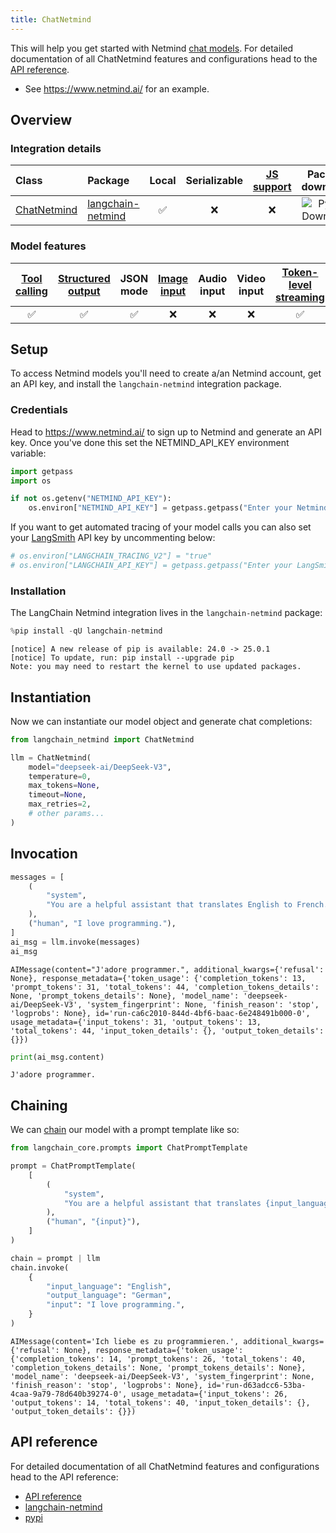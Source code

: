 ```yaml
---
title: ChatNetmind
---
```


This will help you get started with Netmind [chat models](https://www.netmind.ai/). For detailed documentation of all ChatNetmind features and configurations head to the [API reference](https://github.com/protagolabs/langchain-netmind).

-  See https://www.netmind.ai/ for an example.

## Overview
### Integration details

| Class                                                                                        | Package | Local | Serializable | [JS support](https://js.langchain.com/docs/integrations/chat/) | Package downloads | Package latest |
|:---------------------------------------------------------------------------------------------| :--- |:-----:|:------------:|:--------------------------------------------------------------:| :---: | :---: |
| [ChatNetmind](https://python.langchain.com/api_reference/) | [langchain-netmind](https://python.langchain.com/api_reference/) |   ✅   |      ❌       |                               ❌                                | ![PyPI - Downloads](https://img.shields.io/pypi/dm/langchain-netmind?style=flat-square&label=%20) | ![PyPI - Version](https://img.shields.io/pypi/v/langchain-netmind?style=flat-square&label=%20) |

### Model features
| [Tool calling](../../how_to/tool_calling.ipynb) | [Structured output](../../how_to/structured_output.ipynb) | JSON mode | [Image input](../../how_to/multimodal_inputs.ipynb) | Audio input | Video input | [Token-level streaming](../../how_to/chat_streaming.ipynb) | Native async | [Token usage](../../how_to/chat_token_usage_tracking.ipynb) | [Logprobs](../../how_to/logprobs.ipynb) |
|:-----------------------------------------------:|:---------------------------------------------------------:|:---------:|:---------------------------------------------------:|:-----------:|:-----------:|:----------------------------------------------------------:|:------------:|:-----------------------------------------------------------:|:---------------------------------------:|
|                        ✅                        |                             ✅                             |     ✅     |                          ❌                          |      ❌      |      ❌      |                             ✅                              |      ✅       |                              ✅                              |                    ✅                    | 

## Setup

To access Netmind models you'll need to create a/an Netmind account, get an API key, and install the `langchain-netmind` integration package.

### Credentials

Head to https://www.netmind.ai/ to sign up to Netmind and generate an API key. Once you've done this set the NETMIND_API_KEY environment variable:


```python
import getpass
import os

if not os.getenv("NETMIND_API_KEY"):
    os.environ["NETMIND_API_KEY"] = getpass.getpass("Enter your Netmind API key: ")
```

If you want to get automated tracing of your model calls you can also set your [LangSmith](https://docs.smith.langchain.com/) API key by uncommenting below:


```python
# os.environ["LANGCHAIN_TRACING_V2"] = "true"
# os.environ["LANGCHAIN_API_KEY"] = getpass.getpass("Enter your LangSmith API key: ")
```

### Installation

The LangChain Netmind integration lives in the `langchain-netmind` package:


```python
%pip install -qU langchain-netmind
```
```output
[notice] A new release of pip is available: 24.0 -> 25.0.1
[notice] To update, run: pip install --upgrade pip
Note: you may need to restart the kernel to use updated packages.
```
## Instantiation

Now we can instantiate our model object and generate chat completions:



```python
from langchain_netmind import ChatNetmind

llm = ChatNetmind(
    model="deepseek-ai/DeepSeek-V3",
    temperature=0,
    max_tokens=None,
    timeout=None,
    max_retries=2,
    # other params...
)
```

## Invocation



```python
messages = [
    (
        "system",
        "You are a helpful assistant that translates English to French. Translate the user sentence.",
    ),
    ("human", "I love programming."),
]
ai_msg = llm.invoke(messages)
ai_msg
```



```output
AIMessage(content="J'adore programmer.", additional_kwargs={'refusal': None}, response_metadata={'token_usage': {'completion_tokens': 13, 'prompt_tokens': 31, 'total_tokens': 44, 'completion_tokens_details': None, 'prompt_tokens_details': None}, 'model_name': 'deepseek-ai/DeepSeek-V3', 'system_fingerprint': None, 'finish_reason': 'stop', 'logprobs': None}, id='run-ca6c2010-844d-4bf6-baac-6e248491b000-0', usage_metadata={'input_tokens': 31, 'output_tokens': 13, 'total_tokens': 44, 'input_token_details': {}, 'output_token_details': {}})
```



```python
print(ai_msg.content)
```
```output
J'adore programmer.
```
## Chaining

We can [chain](/oss/how-to/sequence/) our model with a prompt template like so:



```python
from langchain_core.prompts import ChatPromptTemplate

prompt = ChatPromptTemplate(
    [
        (
            "system",
            "You are a helpful assistant that translates {input_language} to {output_language}.",
        ),
        ("human", "{input}"),
    ]
)

chain = prompt | llm
chain.invoke(
    {
        "input_language": "English",
        "output_language": "German",
        "input": "I love programming.",
    }
)
```



```output
AIMessage(content='Ich liebe es zu programmieren.', additional_kwargs={'refusal': None}, response_metadata={'token_usage': {'completion_tokens': 14, 'prompt_tokens': 26, 'total_tokens': 40, 'completion_tokens_details': None, 'prompt_tokens_details': None}, 'model_name': 'deepseek-ai/DeepSeek-V3', 'system_fingerprint': None, 'finish_reason': 'stop', 'logprobs': None}, id='run-d63adcc6-53ba-4caa-9a79-78d640b39274-0', usage_metadata={'input_tokens': 26, 'output_tokens': 14, 'total_tokens': 40, 'input_token_details': {}, 'output_token_details': {}})
```




## API reference

For detailed documentation of all ChatNetmind features and configurations head to the API reference:  
* [API reference](https://python.langchain.com/api_reference/)  
* [langchain-netmind](https://github.com/protagolabs/langchain-netmind)  
* [pypi](https://pypi.org/project/langchain-netmind/)


```python

```
